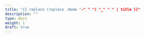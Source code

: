 ```yaml
---
title: "{{ replace (replace .Name "-" " ") "_" " " | title }}"
description: ""
type: docs
weight: 1
draft: true
---
```


